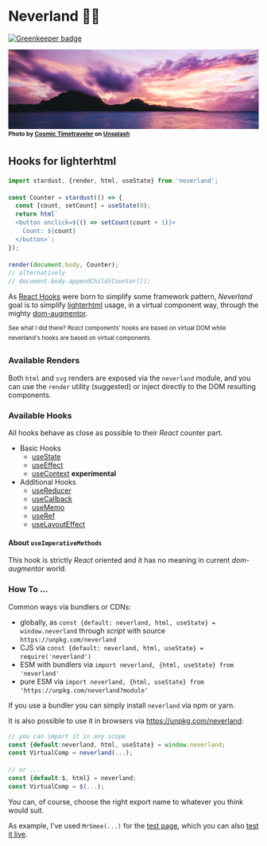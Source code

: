 # Neverland 🌈🦄

[![Greenkeeper badge](https://badges.greenkeeper.io/WebReflection/neverland.svg)](https://greenkeeper.io/)

![Cosmic Timetraveler](img/cosmic-timetraveler-unsplash-1080.jpg)
<sup>**Photo by [Cosmic Timetraveler](https://unsplash.com/photos/1rmtbFGjIBs?utm_source=unsplash&utm_medium=referral&utm_content=creditCopyText) on [Unsplash](https://unsplash.com/search/photos/island?utm_source=unsplash&utm_medium=referral&utm_content=creditCopyText)**</sup>

## Hooks for lighterhtml

```js
import stardust, {render, html, useState} from 'neverland';

const Counter = stardust(() => {
  const [count, setCount] = useState(0);
  return html`
  <button onclick=${() => setCount(count + 1)}>
    Count: ${count}
  </button>`;
});

render(document.body, Counter);
// alternatively
// document.body.appendChild(Counter());
```

As [React Hooks](https://reactjs.org/docs/hooks-intro.html) were born to simplify some framework pattern, _Neverland_ goal is to simplify [lighterhtml](https://github.com/WebReflection/lighterhtml) usage, in a virtual component way, through the mighty [dom-augmentor](https://github.com/WebReflection/dom-augmentor).

<sup>See what I did there? _React_ components' hooks are based on virtual DOM while neverland's hooks are based on virtual components.</sup>


### Available Renders

Both `html` and `svg` renders are exposed via the `neverland` module, and you can use the `render` utility (suggested) or inject directly to the DOM resulting components.


### Available Hooks

All hooks behave as close as possible to their _React_ counter part.

  * Basic Hooks
    * [useState](https://reactjs.org/docs/hooks-reference.html#usestate)
    * [useEffect](https://reactjs.org/docs/hooks-reference.html#useeffect)
    * [useContext](https://reactjs.org/docs/hooks-reference.html#usecontext) **experimental**
  * Additional Hooks
    * [useReducer](https://reactjs.org/docs/hooks-reference.html#usereducer)
    * [useCallback](https://reactjs.org/docs/hooks-reference.html#usecallback)
    * [useMemo](https://reactjs.org/docs/hooks-reference.html#usememo)
    * [useRef](https://reactjs.org/docs/hooks-reference.html#useref)
    * [useLayoutEffect](https://reactjs.org/docs/hooks-reference.html#uselayouteffect)


#### About `useImperativeMethods`

This hook is strictly _React_ oriented and it has no meaning in current _dom-augmentor_ world.


### How To ...

Common ways via bundlers or CDNs:

  * globally, as `const {default: neverland, html, useState} = window.neverland` through _script_ with source `https://unpkg.com/neverland`
  * CJS via `const {default: neverland, html, useState} = require('neverland')`
  * ESM with bundlers via `import neverland, {html, useState} from 'neverland'`
  * pure ESM via `import neverland, {html, useState} from 'https://unpkg.com/neverland?module'`

If you use a bundler you can simply install `neverland` via npm or yarn.

It is also possible to use it in browsers via https://unpkg.com/neverland:

```js
// you can import it in any scope
const {default:neverland, html, useState} = window.neverland;
const VirtualComp = neverland(...);

// or ...
const {default:$, html} = neverland;
const VirtualComp = $(...);
```

You can, of course, choose the right export name to whatever you think would suit.

As example, I've used `MrSmee(...)` for the [test page](test/test.js), which you can also [test it live](https://webreflection.github.io/neverland/test/).
